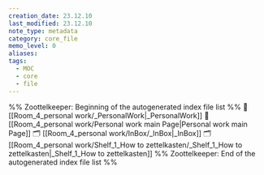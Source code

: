 ```yaml
---
creation_date: 23.12.10
last_modified: 23.12.10
note_type: metadata
category: core_file
memo_level: 0
aliases: 
tags:
  - MOC
  - core
  - file
---
```

%% Zoottelkeeper: Beginning of the autogenerated index file list  %%
📄 [[Room_4_personal work/_PersonalWork|_PersonalWork]]
📄 [[Room_4_personal work/Personal work main Page|Personal work main Page]]
🗂️ [[Room_4_personal work/InBox/_InBox|_InBox]]
🗂️ [[Room_4_personal work/Shelf_1_How to zettelkasten/_Shelf_1_How to zettelkasten|_Shelf_1_How to zettelkasten]]
%% Zoottelkeeper: End of the autogenerated index file list  %%
